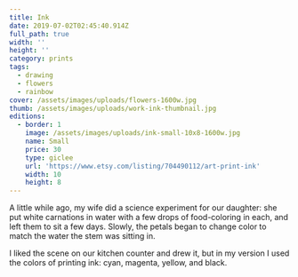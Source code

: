 ```yaml
---
title: Ink
date: 2019-07-02T02:45:40.914Z
full_path: true
width: ''
height: ''
category: prints
tags:
  - drawing
  - flowers
  - rainbow
cover: /assets/images/uploads/flowers-1600w.jpg
thumb: /assets/images/uploads/work-ink-thumbnail.jpg
editions:
  - border: 1
    image: /assets/images/uploads/ink-small-10x8-1600w.jpg
    name: Small
    price: 30
    type: giclee
    url: 'https://www.etsy.com/listing/704490112/art-print-ink'
    width: 10
    height: 8
---
```

A little while ago, my wife did a science experiment for our daughter: she put white carnations in water with a few drops of food-coloring in each, and left them to sit a few days. Slowly, the petals began to change color to match the water the stem was sitting in.

I liked the scene on our kitchen counter and drew it, but in my version I used the colors of printing ink: cyan, magenta, yellow, and black.
